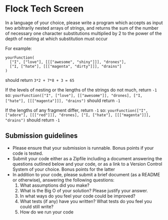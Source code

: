 # Flock Tech Screen
In a language of your choice, please write a program which accepts as input two arbitrarily nested arrays of strings, and returns the sum of the number of necessary one character substitutions multiplied by 2 to the power of the depth of nesting at which substitution must occur

For example:

    yourFunction(
      ["I", ["love"], [[["awesome", "shiny"]]], "drones"],
      ["I, ["hate"], [[["magenta", "dirty"]]], "drains"]
    ) 

should return `3*2 + 7*8 + 3 = 65`

If the levels of nesting or the lengths of the strings do not much, return `-1` so:
`yourFunction(["I", ["love"], [["awesome"]], "drones], ["I, ["hate"], [[["magenta"]]], "drains")` should return `-1`

If the lengths of any fragment differ, return `-1` so:
`yourFunction(["I", ["adore"], [[["red"]]], "drones], ["I, ["hate"], [[["magenta"]]], "drains")` should return `-1`


## Submission guidelines
- Please ensure that your submission is runnable. Bonus points if your code is tested.
- Submit your code either as a Zipfile including a document answering the questions outlined below and your code,
or as a link to a Version Control System of your choice. Bonus points for the latter
- In addition to your code, please submit a brief document (as a README or otherwise), answering the following questions:
  1) What assumptions did you make?
  3) What is the Big O of your solution? Please justify your answer.
  3) In what ways do you feel your code could be improved?
  4) What tests (if any) have you written? What tests do you feel you could still write?
  5) How do we run your code

